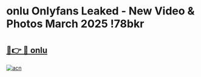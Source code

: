 # onlu Onlyfans Leaked - New Video & Photos March 2025 !78bkr

# <h2><a href="https://dj77jh.iuczelnia.edu.pl?title=onlu&ref=78bkr">🔗👉 🔴 onlu</a></h2>

[![acn](https://github.com/user-attachments/assets/0f9c940e-d8b0-45ae-aac7-cd30a18b3e1c)](https://dj77jh.iuczelnia.edu.pl?title=onlu&ref=78bkr)

